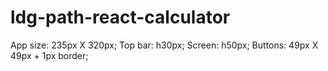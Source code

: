 # ldg-path-react-calculator

App size: 235px X 320px;
Top bar: h30px;
Screen: h50px;
Buttons: 49px X 49px + 1px border;
